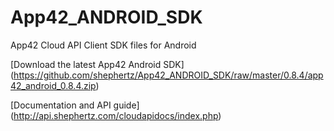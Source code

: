 App42_ANDROID_SDK
=================

App42 Cloud API Client SDK files for Android

[Download the latest App42 Android SDK] (https://github.com/shephertz/App42_ANDROID_SDK/raw/master/0.8.4/app42_android_0.8.4.zip)

[Documentation and API guide] (http://api.shephertz.com/cloudapidocs/index.php)
